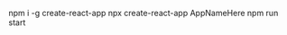<!-- # Getting Started with Create React App -->
npm i -g create-react-app
npx create-react-app AppNameHere
npm run start
